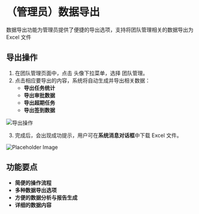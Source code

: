 # （管理员）数据导出
数据导出功能为管理员提供了便捷的导出选项，支持将团队管理相关的数据导出为 Excel 文件

## 导出操作
1. 在团队管理页面中，点击 头像下拉菜单，选择 团队管理。
2. 点击相应要导出的内容，系统将自动生成并导出相关数据：
    - **导出任务统计**
    - **导出审批数据**
    - **导出超期任务**
    - **导出签到数据**

![导出操作](/images/cin_export_1.png)

3. 完成后，会出现成功提示，用户可在**系统消息对话框**中下载 Excel 文件。

![Placeholder Image](/images/cin_export_2.png)

## 功能要点
- **简便的操作流程**
- **多种数据导出选项**
- **方便的数据分析与报告生成**
- **详细的数据内容**

